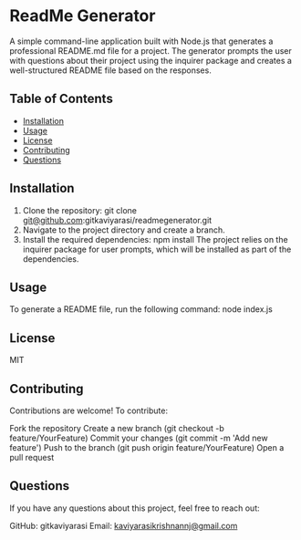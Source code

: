 # ReadMe Generator
A simple command-line application built with Node.js that generates a professional README.md file for a project. The generator prompts the user with questions about their project using the inquirer package and creates a well-structured README file based on the responses.
## Table of Contents 
* [Installation](#installation)
* [Usage](#usage)
* [License](#license)
* [Contributing](#contributing)
* [Questions](#questions)

## Installation
1. Clone the repository:
    git clone git@github.com:gitkaviyarasi/readmegenerator.git
2. Navigate to the project directory and create a branch.
3. Install the required dependencies:
    npm install
 The project relies on the inquirer package for user prompts, which will be installed as part of the dependencies.     

## Usage
To generate a README file, run the following command:
node index.js

## License
MIT

## Contributing
Contributions are welcome! To contribute:

Fork the repository
Create a new branch (git checkout -b feature/YourFeature)
Commit your changes (git commit -m 'Add new feature')
Push to the branch (git push origin feature/YourFeature)
Open a pull request

## Questions
If you have any questions about this project, feel free to reach out:

GitHub: gitkaviyarasi 
Email: kaviyarasikrishnannj@gmail.com
